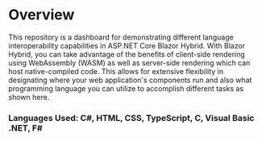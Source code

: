 # Overview

This repository is a dashboard for demonstrating different language interoperability capabilities in ASP.NET Core Blazor Hybrid. With Blazor Hybrid, you can take advantage of the benefits of client-side rendering using WebAssembly (WASM) as well as server-side rendering which can host native-compiled code. This allows for extensive flexibility in designating where your web application's components run and also what programming language you can utilize to accomplish different tasks as shown here.

### Languages Used: C#, HTML, CSS, TypeScript, C, Visual Basic .NET, F#
